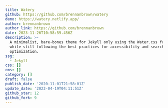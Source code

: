 ```yaml
---
title: Watery
github: https://github.com/brennanbrown/watery
demo: https://watery.netlify.app/
author: brennanbrown
author_link: https://github.com/brennanbrown
date: 2023-11-26T10:58:59.456Z
description: >-
  A minimalist, bare-bones theme for Jekyll only using the Water.css framework
  while still following the best practices for accessibility and search-engine
  optimization.
ssg:
  - Jekyll
css: []
cms: []
category: []
draft: false
publish_date: '2020-11-01T21:58:01Z'
update_date: '2023-04-19T04:11:51Z'
github_star: 12
github_fork: 9
---
```

